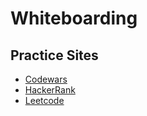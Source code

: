 # Whiteboarding

## Practice Sites

* [Codewars](https://www.codewars.com/)
* [HackerRank](https://www.hackerrank.com/)
* [Leetcode](https://leetcode.com/)
